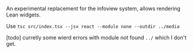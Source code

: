 An experimental replacement for the infoview system, allows rendering Lean widgets.

Use `tsc src/index.tsx --jsx react --module none --outdir ../media`

[todo] curretly some wierd errors with module not found `../` which I don't get.